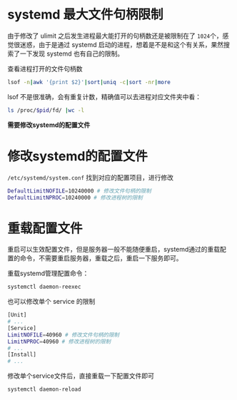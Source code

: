 # systemd 最大文件句柄限制

由于修改了 ulimit 之后发生进程最大能打开的句柄数还是被限制在了 `1024`个，感觉很迷惑，由于是通过 systemd 启动的进程，想着是不是和这个有关系，果然搜索了一下发现 systemd 也有自己的限制。

查看进程打开的文件句柄数

```sh
lsof -n|awk '{print $2}'|sort|uniq -c|sort -nr|more
```

lsof 不是很准确，会有重复计数，精确值可以去进程对应文件夹中看：

```sh
ls /proc/$pid/fd/ |wc -l
```





**需要修改systemd的配置文件**



# 修改systemd的配置文件

`/etc/systemd/system.conf` 找到对应的配置项目，进行修改

```sh
DefaultLimitNOFILE=10240000 # 修改文件句柄的限制
DefaultLimitNPROC=10240000 # 修改进程树的限制
```



# 重载配置文件

重启可以生效配置文件，但是服务器一般不能随便重启，systemd通过的重载配置的命令，不需要重启服务器，重载之后，重启一下服务即可。

重载systemd管理配置命令：

```sh
systemctl daemon-reexec
```



也可以修改单个 service 的限制

```sh
[Unit]
# ...
[Service]
LimitNOFILE=40960 # 修改文件句柄的限制
LimitNPROC=40960 # 修改进程树的限制
# ...
[Install]
# ...
```

修改单个service文件后，直接重载一下配置文件即可

```sh
systemctl daemon-reload
```

